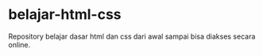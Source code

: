 # belajar-html-css
Repository belajar dasar html dan css dari awal sampai bisa diakses secara online.

